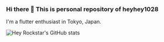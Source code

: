 ### Hi there 👋 This is personal repository of heyhey1028
I'm a flutter enthusiast in Tokyo, Japan.

![Hey Rockstar's GitHub stats](https://github-readme-stats.vercel.app/api?username=heyhey1028&count_private=true&theme=tokyonight&show_icons=true)



<!--
**heyhey1028/heyhey1028** is a ✨ _special_ ✨ repository because its `README.md` (this file) appears on your GitHub profile.

Here are some ideas to get you started:

- 🔭 I’m currently working on ...
- 🌱 I’m currently learning ...
- 👯 I’m looking to collaborate on ...
- 🤔 I’m looking for help with ...
- 💬 Ask me about ...
- 📫 How to reach me: ...
- 😄 Pronouns: ...
- ⚡ Fun fact: ...
-->
